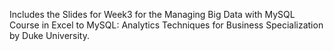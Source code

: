 Includes the Slides for Week3 for the Managing Big Data with MySQL Course in Excel to MySQL: Analytics Techniques for Business Specialization by Duke University.
